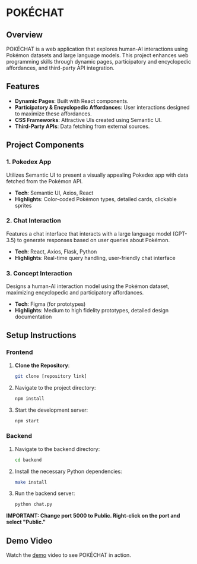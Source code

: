 # POKÉCHAT

## Overview
POKÉCHAT is a web application that explores human-AI interactions using Pokémon datasets and large language models. This project enhances web programming skills through dynamic pages, participatory and encyclopedic affordances, and third-party API integration.

## Features
- **Dynamic Pages**: Built with React components.
- **Participatory & Encyclopedic Affordances**: User interactions designed to maximize these affordances.
- **CSS Frameworks**: Attractive UIs created using Semantic UI.
- **Third-Party APIs**: Data fetching from external sources.

## Project Components

### 1. Pokedex App
Utilizes Semantic UI to present a visually appealing Pokedex app with data fetched from the Pokémon API.

- **Tech**: Semantic UI, Axios, React
- **Highlights**: Color-coded Pokémon types, detailed cards, clickable sprites

### 2. Chat Interaction
Features a chat interface that interacts with a large language model (GPT-3.5) to generate responses based on user queries about Pokémon.

- **Tech**: React, Axios, Flask, Python
- **Highlights**: Real-time query handling, user-friendly chat interface

### 3. Concept Interaction
Designs a human-AI interaction model using the Pokémon dataset, maximizing encyclopedic and participatory affordances.

- **Tech**: Figma (for prototypes)
- **Highlights**: Medium to high fidelity prototypes, detailed design documentation

## Setup Instructions

### Frontend
1. **Clone the Repository**:
   ```bash
   git clone [repository link]

2. Navigate to the project directory:
   ```bash
   npm install

3. Start the development server:
   ```bash
   npm start
   
### Backend
1. Navigate to the backend directory:

   ```bash
   cd backend

2. Install the necessary Python dependencies:
   ```bash
   make install
   
3. Run the backend server:
   ```bash
   python chat.py
   
**IMPORTANT: Change port 5000 to Public. Right-click on the port and select "Public."**

## Demo Video
Watch the [demo](https://www.youtube.com/watch?v=x-03H2sWPuY) video to see POKÉCHAT in action.

